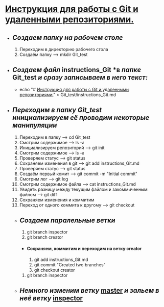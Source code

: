 # <u>Инструкция для работы с Git и удаленными репозиториями.</u>

* ## __*Создаем папку на рабочем столе*__
  1. Переходим в директорию рабочего стола
  2. Создаём папку --> mkdir Git_test

* ## __*Создаем файл*__ instructions_Git __*в *папке*__ Git_test __*и сразу записываем в него текст:*__
     * echo "# <u>Инструкция для работы с Git и удаленными репозиториями.</u>" > Git_test/instructions_Git.md
     
* ## __*Переходим в папку Git_test инициализируем её проводим некоторые манипуляции*__
  1. Переходим в папку --> cd Git_test
  2. Смотрим содержимое --> ls -a
  3. Инициализируем репозиторий --> git init
  4. Смотрим содержимое --> ls -a
  5. Проверяем статус --> git status
  6. Сохраняем изменения в git --> git add instructions_Git.md
  7. Проверяем статус --> git status
  8. Создаём первый комит --> git commit -m "Initial commit"
  9. Смотрим лог --> git log
  10. Смотрим содержимое файла --> cat instructions_Git.md
  11. Увидеть разницу между текущим файлом и закоммиченным файлом --> git diff
  12. Сохраняем изменения и коммитим
  13. Переход от одного коммита к другому --> git checkout
  * ## __*Создаем паралельные ветки*__
    1. git branch inspector
    2. git branch creator
      * #### Сохраняем, коммитим и переходим на ветку creator
        1. git add instructions_Git.md
        2. git commit "Created two branches"
        3. git checkout creator
    1. git branch inspector
  * ## __*Немного изменим ветку*__ <u>master</u> __*и зальем в неё ветку*__ <u>inspector</u>